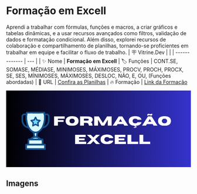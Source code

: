 # Formação em Excell

Aprendi a trabalhar com fórmulas, funções e macros, a criar gráficos e tabelas dinâmicas, e a usar recursos avançados como filtros, validação de dados e formatação condicional. Além disso, explorei recursos de colaboração e compartilhamento de planilhas, tornando-se proficientes em trabalhar em equipe e facilitar o fluxo de trabalho.
| :placard: Vitrine.Dev |     |
| -------------  | --- |
| :sparkles: Nome        | **Formação em Excell**
| :label: Funções | CONT.SE, SOMASE, MÉDIASE, MINIMOSES, MÁXIMOSES, PROCV, PROCH, PROCX, SE, SES, MÍNIMOSES, MÁXIMOSES, DESLOC, NÃO, E, OU, (Funções abordadas)
| :rocket: URL         | [Confira as Planilhas](https://drive.google.com/drive/folders/1nFbjzZ1bqB-eGSOXrLbeBIK_yakb4c-0?usp=sharing)
| :fire: Formação     | [Link da Formação](https://cursos.alura.com.br/formacao-excel)

<!-- Inserir imagem com a #vitrinedev ao final do link -->
![](https://github.com/onedreamcwb/Meu-Portfolio/blob/main/Front%20End.png?raw=true#vitrinedev)

## Imagens

